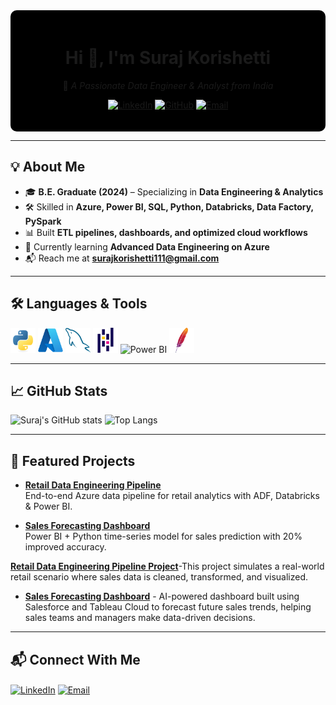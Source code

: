 <!-- Header Section -->
<div align="center" style="background-color:black; padding:20px; border-radius:10px;">
  
# Hi 👋, I'm **Suraj Korishetti**  
🚀 *A Passionate Data Engineer & Analyst from India*  

[![LinkedIn](https://img.shields.io/badge/LinkedIn-Connect-blue?style=for-the-badge&logo=linkedin)](https://www.linkedin.com/in/suraj-korishetti-333a44258)
[![GitHub](https://img.shields.io/badge/GitHub-Follow-lightgrey?style=for-the-badge&logo=github)](https://github.com/Suri6363498)
[![Email](https://img.shields.io/badge/Email-Contact-red?style=for-the-badge&logo=gmail)](mailto:surajkorishetti111@gmail.com)

</div>

---

## 💡 About Me
- 🎓 **B.E. Graduate (2024)** – Specializing in **Data Engineering & Analytics**
- 🛠 Skilled in **Azure, Power BI, SQL, Python, Databricks, Data Factory, PySpark**
- 📊 Built **ETL pipelines, dashboards, and optimized cloud workflows**
- 🌱 Currently learning **Advanced Data Engineering on Azure**
- 📬 Reach me at **surajkorishetti111@gmail.com**

---

## 🛠 Languages & Tools
<p align="left">
  <img src="https://raw.githubusercontent.com/devicons/devicon/master/icons/python/python-original.svg" alt="Python" width="40" height="40"/>
  <img src="https://raw.githubusercontent.com/devicons/devicon/master/icons/azure/azure-original.svg" alt="Azure" width="40" height="40"/>
  <img src="https://raw.githubusercontent.com/devicons/devicon/master/icons/mysql/mysql-original.svg" alt="MySQL" width="40" height="40"/>
  <img src="https://raw.githubusercontent.com/devicons/devicon/master/icons/pandas/pandas-original.svg" alt="Pandas" width="40" height="40"/>
  <img src="https://raw.githubusercontent.com/devicons/devicon/master/icons/powerbi/powerbi-original.svg" alt="Power BI" width="40" height="40"/>
  <img src="https://raw.githubusercontent.com/devicons/devicon/master/icons/apache/apache-original.svg" alt="Apache" width="40" height="40"/>
</p>

---

## 📈 GitHub Stats
![Suraj's GitHub stats](https://github-readme-stats.vercel.app/api?username=Suri6363498&show_icons=true&theme=dark&hide_border=true)
![Top Langs](https://github-readme-stats.vercel.app/api/top-langs/?username=Suri6363498&layout=compact&theme=dark&hide_border=true)

---

## 🚀 Featured Projects
- **[Retail Data Engineering Pipeline](https://github.com/Suri6363498/retail-data-engineering-pipeline)**  
  End-to-end Azure data pipeline for retail analytics with ADF, Databricks & Power BI.
  
- **[Sales Forecasting Dashboard](https://github.com/Suri6363498/sales-forecasting-dashboard)**  
  Power BI + Python time-series model for sales prediction with 20% improved accuracy.
  
 **[Retail Data Engineering Pipeline Project](https://github.com/Suri6363498/retail-data-engineering-pipeline)**-This project simulates a real-world retail scenario where sales data is cleaned, transformed, and visualized.
  
- **[Sales Forecasting Dashboard](https://github.com/Suri6363498/sales-forecasting-dashboard)** - AI-powered dashboard built using Salesforce and Tableau Cloud to forecast future sales trends, helping sales teams and managers make data-driven decisions.

---

## 📬 Connect With Me
<p align="left">
<a href="https://linkedin.com/in/suraj-korishetti-333a44258" target="blank"><img align="center" src="https://cdn.jsdelivr.net/gh/devicons/devicon/icons/linkedin/linkedin-original.svg" alt="LinkedIn" height="30" width="30" /></a>
<a href="mailto:surajkorishetti111@gmail.com" target="blank"><img align="center" src="https://upload.wikimedia.org/wikipedia/commons/4/4e/Mail_%28iOS%29.svg" alt="Email" height="30" width="30" /></a>
</p>
